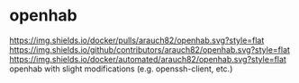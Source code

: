 # openhab
https://img.shields.io/docker/pulls/arauch82/openhab.svg?style=flat
https://img.shields.io/github/contributors/arauch82/openhab.svg?style=flat
https://img.shields.io/docker/automated/arauch82/openhab.svg?style=flat
openhab with slight modifications (e.g. openssh-client, etc.)
